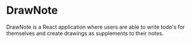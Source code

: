 # DrawNote

 DrawNote is a React application where users are able to write todo's for themselves and create drawings as supplements to their notes.

